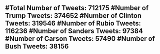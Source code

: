 #Total Number of Tweets: 712175 
#Number of Trump Tweets: 374652
#Number of Clinton Tweets: 319546
#Number of Rubio Tweets: 116236
#Number of Sanders Tweets: 97384
#Number of Carson Tweets: 57490
#Number of Bush Tweets: 38156
---
